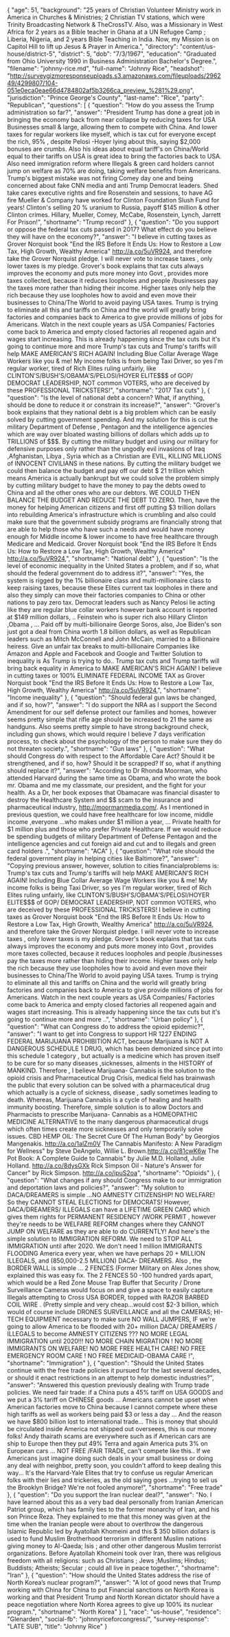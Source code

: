 {
  "age": 51,
  "background": "25 years of Christian Volunteer Ministry work in America in Churches & Ministries; 2 Christian TV stations, which were Trinity Broadcasting Network & TheCrossTV.  Also, was a Missionary in West Africa for 2 years as a Bible teacher in Ghana at a UN Refugee Camp ; Liberia, Nigeria, and 2 years Bible Teaching in India. Now,  my Mission is on Capitol Hill to lift up Jesus & Prayer in America.",
  "directory": "content/us-house/district-5",
  "district": 5,
  "dob": "7/3/1967",
  "education": "Graduated from Ohio University 1990 in Business Administration Bachelor's Degree.",
  "filename": "johnny-rice.md",
  "full-name": "Johnny Rice",
  "headshot": "http://surveygizmoresponseuploads.s3.amazonaws.com/fileuploads/296249/4299807/104-051e0eca0eae66d4784802af5b3266ca_preview_%281%29.png",
  "jurisdiction": "Prince George's County",
  "last-name": "Rice",
  "party": "Republican",
  "questions": [
    {
      "question": "How do you assess the Trump administration so far?",
      "answer": "President Trump has done a great job in bringing the economy back from near collapse by reducing taxes for USA Businesses small & large, allowing them to compete with China. And lower taxes for regular workers like myself, which is tax cut for everyone except the rich, 95% , despite Pelosi -Hoyer lying about this, saying $2,000 bonuses are crumbs.  Also his ideas about equal tariff's on China/World equal to their tariffs on USA is great idea to bring the factories back to USA. Also need immigration reform where Illegals & green card holders cannot jump on welfare as 70% are doing, taking welfare benefits from Americans. Trump's biggest mistake was not firing Comey day one and being concerned about fake CNN media and anti Trump Democrat leaders.  Shed take cares executive rights and fire Rosenstein and sessions, to have AG fire Mueller & Company  have worked for Clinton Foundation Slush Fund for years! Clinton's selling 20 % uranium to Russia, payoff $145 million & other Clinton crimes. Hillary, Mueller, Comey, McCabe, Rosenstein, Lynch, Jarrett For Prison!",
      "shortname": "Trump record"
    },
    {
      "question": "Do you support or oppose the federal tax cuts passed in 2017? What effect do you believe they will have on the economy?",
      "answer": "I believe in cutting taxes as Grover Norquist book \"End the IRS Before It Ends Us: How to Restore a Low Tax, High Growth, Wealthy America\"  http://a.co/5uVR924, and therefore take the Grover Norquist pledge. I will never vote to increase taxes , only lower taxes is my pledge.   Grover's book explains that tax cuts always improves the economy and puts more money into Govt , provides more taxes collected, because it reduces loopholes and people /businesses pay the taxes more rather than hiding their income.  Higher taxes only help the rich because they use loopholes how to avoid and even move their businesses to China/The World to avoid paying USA taxes.  Trump is trying to eliminate all this and tariffs on China and the world will greatly bring factories and companies back to America to give provide millions of jobs for Americans. Watch in the next couple years as USA Companies/ Factories come back to America and empty closed factories all reopened again  and wages start increasing. This is already happening since the tax cuts but it's going to continue more and more Trump's tax cuts and Trump's tariffs will help MAKE AMERICAN'S RICH AGAIN! Including Blue Collar Average Wage Workers like you & me! My income folks is from being Taxi Driver, so yes I'm regular worker, tired of Rich Elites ruling unfairly, like CLINTON'S/BUSH'S/OBAMA'S/PELOSI/HOYER ELITE$$$ of GOP/ DEMOCRAT LEADERSHIP, NOT common VOTERS, who are deceived by these PROFESSIONAL TRICKSTERS!",
      "shortname": "2017 Tax cuts"
    },
    {
      "question": "Is the level of national debt a concern? What, if anything, should be done to reduce it or constrain its increase?",
      "answer": "Grover's book explains that they national debt is a big problem which can be easily solved by cutting government spending. And my solution for this is cut the military Department of Defense , Pentagon and the intelligence agencies which are way over bloated wasting billions of dollars which adds up to TRILLIONS of $$$.  By cutting the military budget and using our military for defensive purposes only rather than the ungodly evil invasions of Iraq ,Afghanistan, Libya , Syria which as a Christian are EVIL, KILLING MILLIONS of INNOCENT CIVILIANS in these nations.   By cutting the military budget we could then balance the budget and pay off our debt  $ 21 trillion which means America is actually bankrupt but we could solve the problem simply by cutting military budget to have the money to pay the debts owed to China and all the other ones who are our debtors. WE COULD THEN BALANCE THE BUDGET AND REDUCE THE DEBT TO ZERO.  Then, have the money for helping American citizens and first off putting $3 trillion dollars into rebuilding America's infrastructure which is crumbling and also could make sure that the government subsidy programs are financially strong that are able to help those who have such a needs and would have money enough for Middle income & lower income to have free healthcare through Medicare and Medicaid.    Grover Norquist book \"End the IRS Before It Ends Us: How to Restore a Low Tax, High Growth, Wealthy America\"  http://a.co/5uVR924,",
      "shortname": "National debt"
    },
    {
      "question": "Is the level of economic inequality in the United States a problem, and if so, what should the federal government do to address it?",
      "answer": "Yes, the system is rigged by the 1% billionaire class and multi-millionaire class to keep raising taxes, because these Elites current tax loopholes in there and also they simply can move their factories companies to China or other nations to pay zero tax. Democrat leaders such as Nancy Pelosi lie acting like they are regular blue collar workers however bank account is reported at $149 million dollars, .. Feinstein who is super rich also Hillary Clinton ,Obama , ... Paid off by multi-billionaire George Soros, also, Joe Biden's son just got a deal from China worth 1.8 billion dollars,  as well as Republican leaders such as Mitch McConnell and John McCain, married to a Billionaire heiress. Give an unfair tax breaks to multi-billionaire Companies like Amazon and Apple and Facebook and Google and Twitter  Solution to inequality is As Trump is trying to do.. Trump tax cuts and Trump tariffs will bring back equality in America to MAKE AMERICAN'S  RICH AGAIN!  I believe in cutting taxes or 100% ELIMINATE FEDERAL INCOME TAX as Grover Norquist book \"End the IRS Before It Ends Us: How to Restore a Low Tax, High Growth, Wealthy America\"  http://a.co/5uVR924,",
      "shortname": "Income inequality"
    },
    {
      "question": "Should federal gun laws be changed, and if so, how?",
      "answer": "I do support the NRA as I support the Second Amendment for our self defense protect our families and homes, however seems pretty simple that rifle age should be increased to 21 the same as handguns.  Also seems pretty simple to have strong background check, including gun shows, which would require I believe 7 days verification process, to check about the psychology of the person to make sure they do not threaten society.",
      "shortname": "Gun laws"
    },
    {
      "question": "What should Congress do with respect to the Affordable Care Act? Should it be strengthened, and if so, how? Should it be scrapped? If so, what if anything should replace it?",
      "answer": "According to Dr Rhonda Moorman, who attended Harvard during the same time as Obama, and who wrote the book mr. Obama and me my classmate, our president, and the fight for your health. As a Dr, her book exposes that Obamacare was financial disaster to destroy the Healthcare System and $$ scam to the insurance and pharmaceutical industry,  http://moormanmedia.com/.   As I mentioned in previous question, we could have free healthcare for low income, middle income ,everyone ...who makes under $1 million a year, ...  Private health for $1 million plus and those who prefer Private Healthcare.  If we would reduce be spending budgets of military Department of Defense Pentagon and the intelligence agencies and cut foreign aid and cut and to illegals and green card holders .",
      "shortname": "ACA"
    },
    {
      "question": "What role should the federal government play in helping cities like Baltimore?",
      "answer": "Copying previous answer, however, solution to cities financialproblems is:  Trump's tax cuts and Trump's tariffs will help MAKE AMERICAN'S RICH AGAIN!   Including Blue Collar Average Wage Workers like you & me! My income folks is  being Taxi Driver, so yes I'm regular worker, tired of Rich Elites ruling unfairly, like CLINTON'S/BUSH'S/OBAMA'S/PELOSI/HOYER ELITE$$$ of GOP/ DEMOCRAT LEADERSHIP, NOT common VOTERS, who are deceived by these PROFESSIONAL TRICKSTERS!           I believe in cutting taxes as Grover Norquist book \"End the IRS Before It Ends Us: How to Restore a Low Tax, High Growth, Wealthy America\"  http://a.co/5uVR924, and therefore take the Grover Norquist pledge. I will never vote to increase taxes , only lower taxes is my pledge.   Grover's book explains that tax cuts always improves the economy and puts more money into Govt , provides more taxes collected, because it reduces loopholes and people /businesses pay the taxes more rather than hiding their income.  Higher taxes only help the rich because they use loopholes how to avoid and even move their businesses to China/The World to avoid paying USA taxes.  Trump is trying to eliminate all this and tariffs on China and the world will greatly bring factories and companies back to America to give provide millions of jobs for Americans. Watch in the next couple years as USA Companies/ Factories come back to America and empty closed factories all reopened again  and wages start increasing. This is already happening since the tax cuts but it's going to continue more and more ..",
      "shortname": "Urban policy"
    },
    {
      "question": "What can Congress do to address the opioid epidemic?",
      "answer": "I want to get into Congress to support HR 1227 ENDING FEDERAL MARIJUANA PROHIBITION ACT, because Marijuana is NOT A DANGEROUS SCHEDULE 1 DRUG, which has been demonized since put into this schedule 1 category , but actually is  a medicine which has proven itself to be cure for so many diseases ,sicknesses, ailments in the HISTORY of MANKIND.   Therefore , I believe Marijuana- Cannabis is the solution to the opioid crisis and Pharmaceutical Drug Crisis, medical field has brainwash the public that every solution can be solved with a pharmaceutical drug which actually is a cycle of sickness, disease , sadly sometimes leading to death. Whereas, Marijuana Cannabis is a cycle of healing and health immunity boosting. Therefore, simple solution is to allow   Doctors and Pharmacists to prescribe Marijuana- Cannabis as a HOMEOPATHIC MEDICINE  ALTERNATIVE to the many dangerous pharmaceutical drugs which often times create more sicknesses and only temporarily solve issues.  CBD HEMP OIL: The Secret Cure Of The Human Body\" by Georgios Mangenakis. http://a.co/1alZm0V  The Cannabis Manifesto: A New Paradigm for Wellness\" by Steve DeAngelo, Willie L. Brown.http://a.co/81cwK6w  The Pot Book: A Complete Guide to Cannabis\" by Julie M.D. Holland, Julie Holland. http://a.co/8dysGXk Rick Simpson Oil - Nature's Answer for Cancer\" by Rick Simpson. http://a.co/ipuS2oa",
      "shortname": "Opioids"
    },
    {
      "question": "What changes if any should Congress make to our immigration and deportation laws and policies?",
      "answer": "My solution to DACA/DREAMERS is simple ...NO AMNESTY CITIZENSHIP! NO WELFARE!  So they CANNOT STEAL ELECTIONS for DEMOCRATS!    However, DACA/DREAMERS/ ILLEGALS can have a LIFETIME  GREEN CARD which gives them rights for PERMANENT RESIDENCY /WORK PERMIT , however they're needs to be WELFARE REFORM changes where they CANNOT JUMP ON WELFARE as they are able to do CURRENTLY!    And here's the simple solution to IMMIGRATION REFORM.  We need to STOP ALL IMMIGRATION until after 2020.  We don't need 1 million IMMIGRANTS FLOODING America every year, when we have perhaps 20 + MILLION ILLEGALS, and (850,000-2.5 MILLION) DACA- DREAMERS.   Also , the BORDER WALL is simple ... 2 FENCES (Former Military on Alex Jones show, explained this was easy fix. The 2 FENCES 50 -100 hundred yards apart, which would be a Red Zone Mouse Trap Buffer that Security / Drone Surveillance Cameras would focus on and give a space to easily capture Illegals attempting to Cross USA BORDER, topped with RAZOR BARBED COIL WIRE .   (Pretty simple and very cheap...would  cost $2-3 billion, which would of course include DRONES SURVEILLANCE and all the  CAMERAS; HI-TECH  EQUIPMENT necessary to make sure NO WALL JUMPERS,    IF we're going to allow America to be flooded with 20+ million DACA/ DREAMERS / ILLEGALS to become AMNESTY CITIZENS ???  NO MORE LEGAL IMMIGRATION until 2020!!!   NO MORE CHAIN MIGRATION ! NO MORE IMMIGRANTS ON WELFARE! NO MORE FREE HEALTH CARE! NO FREE EMERGENCY ROOM CARE ! NO FREE MEDICAID-OBAMA CARE !",
      "shortname": "Immigration"
    },
    {
      "question": "Should the United States continue with the free trade policies it pursued for the last several decades, or should it enact restrictions in an attempt to help domestic industries?",
      "answer": "Answered this question previously dealing with Trump trade policies.  We need fair trade:  if a China puts a 45% tariff on USA GOODS and we put a 3% tariff on CHINESE goods ... Americans cannot be upset when American factories move to China because I cannot compete where these high tariffs as well as workers being paid $3 or less a day ... And the reason we have $800 billion lost to international trade... This is money that should be circulated inside America not shipped out overseees, this is our money folks! Andy thairath scams are everywhere such as if American cars are ship to Europe then they put 49% Terra and again America puts 3% on European cars ...  NOT FREE /FAIR TRADE, can't compete like this..   If we Americans just imagine doing such deals in your small business or doing any deal with neighbor, pretty soon, you couldn't afford to keep dealing this way... It's the Harvard-Yale Elites that try to confuse us regular American folks with their lies and trickeries, as the old saying goes ...trying to sell us the Brooklyn Bridge?  We're not fooled anymore!",
      "shortname": "Free trade"
    },
    {
      "question": "Do you support the Iran nuclear deal?",
      "answer": "No. I have learned about this as a very bad deal personally from Iranian American Patriot group, which has family ties to the former monarchy of Iran,  and his son Prince Reza.   They explained to me that this money was given at the time when the Iranian people were about to overthrow the dangerous Islamic Republic led by Ayatollah Khomeini and this $ 350 billion dollars is used to fund Muslim Brotherhood terrorism in different Muslim nations giving money to Al-Qaeda; Isis ; and other other dangerous Muslim terrorist organizations.   Before Ayatollah Khomeini took over Iran, there was religious freedom with all religions: such as Christians ; Jews ;Muslims; Hindus; Buddists; Atheists; Secular ; could all live in peace together.",
      "shortname": "Iran"
    },
    {
      "question": "How should the United States address the rise of North Korea’s nuclear program?",
      "answer": "A lot of good news that Trump working with China for China to put Financial sanctions on North Korea is working and that President Trump and North Korean dictator should have a peace negotiation where North Korea agrees to give up 100% its nuclear program.",
      "shortname": "North Korea"
    }
  ],
  "race": "us-house",
  "residence": "Glenarden",
  "social-fb": "johnnyriceforcongress/",
  "survey-response": "LATE SUB",
  "title": "Johnny Rice"
}

